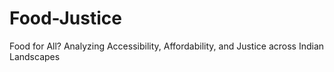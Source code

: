 # Food-Justice
Food for All? Analyzing Accessibility, Affordability, and Justice across Indian Landscapes 
